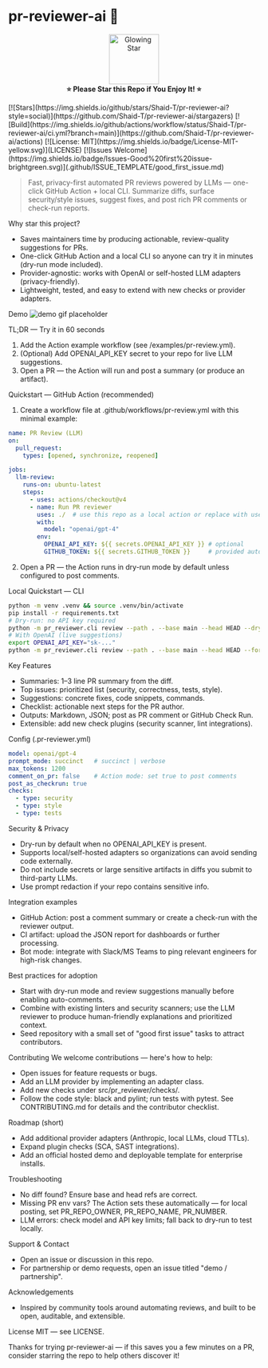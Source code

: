 
# pr-reviewer-ai 🚀
<p align="center">
  <img src="https://media4.giphy.com/media/v1.Y2lkPTc5MGI3NjExb25wdG83eDZ1dWh2a2hhZ3VkbWpueXY5ZXRpN2t3eGtwZDEzOHpudyZlcD12MV9pbnRlcm5hbF9naWZfYnlfaWQmY3Q9Zw/RpfIXomvjCh8I/giphy.gif" alt="Glowing Star" width="100">
  <br>
  <b>⭐ Please Star this Repo if You Enjoy It! ⭐</b>
</p>
[![Stars](https://img.shields.io/github/stars/Shaid-T/pr-reviewer-ai?style=social)](https://github.com/Shaid-T/pr-reviewer-ai/stargazers)
[![Build](https://img.shields.io/github/actions/workflow/status/Shaid-T/pr-reviewer-ai/ci.yml?branch=main)](https://github.com/Shaid-T/pr-reviewer-ai/actions)
[![License: MIT](https://img.shields.io/badge/License-MIT-yellow.svg)](LICENSE)
[![Issues Welcome](https://img.shields.io/badge/Issues-Good%20first%20issue-brightgreen.svg)](.github/ISSUE_TEMPLATE/good_first_issue.md)

> Fast, privacy-first automated PR reviews powered by LLMs — one-click GitHub Action + local CLI.
> Summarize diffs, surface security/style issues, suggest fixes, and post rich PR comments or check-run reports.

Why star this project?
- Saves maintainers time by producing actionable, review-quality suggestions for PRs.
- One-click GitHub Action and a local CLI so anyone can try it in minutes (dry-run mode included).
- Provider-agnostic: works with OpenAI or self-hosted LLM adapters (privacy-friendly).
- Lightweight, tested, and easy to extend with new checks or provider adapters.

Demo
![demo gif placeholder](./assets/demo.gif)

TL;DR — Try it in 60 seconds
1. Add the Action example workflow (see /examples/pr-review.yml).
2. (Optional) Add OPENAI_API_KEY secret to your repo for live LLM suggestions.
3. Open a PR — the Action will run and post a summary (or produce an artifact).

Quickstart — GitHub Action (recommended)
1. Create a workflow file at .github/workflows/pr-review.yml with this minimal example:
```yaml
name: PR Review (LLM)
on:
  pull_request:
    types: [opened, synchronize, reopened]

jobs:
  llm-review:
    runs-on: ubuntu-latest
    steps:
      - uses: actions/checkout@v4
      - name: Run PR reviewer
        uses: ./  # use this repo as a local action or replace with user/repo@vX.Y
        with:
          model: "openai/gpt-4"
        env:
          OPENAI_API_KEY: ${{ secrets.OPENAI_API_KEY }} # optional
          GITHUB_TOKEN: ${{ secrets.GITHUB_TOKEN }}     # provided automatically in Actions
```
2. Open a PR — the Action runs in dry-run mode by default unless configured to post comments.

Local Quickstart — CLI
```bash
python -m venv .venv && source .venv/bin/activate
pip install -r requirements.txt
# Dry-run: no API key required
python -m pr_reviewer.cli review --path . --base main --head HEAD --dry-run --format markdown
# With OpenAI (live suggestions)
export OPENAI_API_KEY="sk-..."
python -m pr_reviewer.cli review --path . --base main --head HEAD --format markdown
```

Key Features
- Summaries: 1–3 line PR summary from the diff.
- Top issues: prioritized list (security, correctness, tests, style).
- Suggestions: concrete fixes, code snippets, commands.
- Checklist: actionable next steps for the PR author.
- Outputs: Markdown, JSON; post as PR comment or GitHub Check Run.
- Extensible: add new check plugins (security scanner, lint integrations).

Config (.pr-reviewer.yml)
```yaml
model: openai/gpt-4
prompt_mode: succinct   # succinct | verbose
max_tokens: 1200
comment_on_pr: false    # Action mode: set true to post comments
post_as_checkrun: true
checks:
  - type: security
  - type: style
  - type: tests
```

Security & Privacy
- Dry-run by default when no OPENAI_API_KEY is present.
- Supports local/self-hosted adapters so organizations can avoid sending code externally.
- Do not include secrets or large sensitive artifacts in diffs you submit to third-party LLMs.
- Use prompt redaction if your repo contains sensitive info.

Integration examples
- GitHub Action: post a comment summary or create a check-run with the reviewer output.
- CI artifact: upload the JSON report for dashboards or further processing.
- Bot mode: integrate with Slack/MS Teams to ping relevant engineers for high-risk changes.

Best practices for adoption
- Start with dry-run mode and review suggestions manually before enabling auto-comments.
- Combine with existing linters and security scanners; use the LLM reviewer to produce human-friendly explanations and prioritized context.
- Seed repository with a small set of "good first issue" tasks to attract contributors.

Contributing
We welcome contributions — here's how to help:
- Open issues for feature requests or bugs.
- Add an LLM provider by implementing an adapter class.
- Add new checks under src/pr_reviewer/checks/.
- Follow the code style: black and pylint; run tests with pytest.
See CONTRIBUTING.md for details and the contributor checklist.

Roadmap (short)
- Add additional provider adapters (Anthropic, local LLMs, cloud TTLs).
- Expand plugin checks (SCA, SAST integrations).
- Add an official hosted demo and deployable template for enterprise installs.

Troubleshooting
- No diff found? Ensure base and head refs are correct.
- Missing PR env vars? The Action sets these automatically — for local posting, set PR_REPO_OWNER, PR_REPO_NAME, PR_NUMBER.
- LLM errors: check model and API key limits; fall back to dry-run to test locally.

Support & Contact
- Open an issue or discussion in this repo.
- For partnership or demo requests, open an issue titled "demo / partnership".

Acknowledgements
- Inspired by community tools around automating reviews, and built to be open, auditable, and extensible.

License
MIT — see LICENSE.

Thanks for trying pr-reviewer-ai — if this saves you a few minutes on a PR, consider starring the repo to help others discover it!
